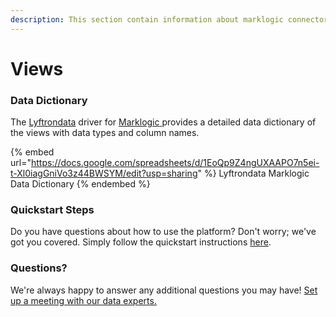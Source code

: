 ```yaml
---
description: This section contain information about marklogic connector views information
---
```


# Views

### Data Dictionary

The [Lyftrondata](https://www.lyftrondata.com/) driver for [Marklogic](https://www.lyftrondata.com/integration/Marklogic/)[ ](https://www.lyftrondata.com/integration/marklogic/)provides a detailed data dictionary of the views with data types and column names.

{% embed url="https://docs.google.com/spreadsheets/d/1EoQp9Z4ngUXAAPO7n5ei-t-Xl0iagGniVo3z44BWSYM/edit?usp=sharing" %}
Lyftrondata Marklogic Data Dictionary
{% endembed %}

### Quickstart Steps

Do you have questions about how to use the platform? Don't worry; we've got you covered. Simply follow the quickstart instructions [here](../../../../quickstart-steps.md).

### Questions? <a href="#questions" id="questions"></a>

We're always happy to answer any additional questions you may have! [Set up a meeting with our data experts.](https://www.lyftrondata.com/book-a-meeting/)


